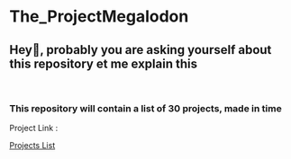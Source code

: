 # The_ProjectMegalodon

<h2> Hey👋, probably you are asking yourself about this <b> repository </b> et me explain this </h2>
  <br> 
  <h3> This repository  will contain a list of 30 projects, made in time</h3>
  
  <p> Project Link : </p> <a href="https://github.com/karan/Projects">Projects List</a>
